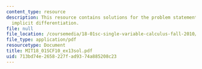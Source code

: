 ```yaml
---
content_type: resource
description: This resource contains solutions for the problem statements related to
  implicit differentiation.
file: null
file_location: /coursemedia/18-01sc-single-variable-calculus-fall-2010/713bd74e2658227fad9374a885208c23_MIT18_01SCF10_ex13sol.pdf
file_type: application/pdf
resourcetype: Document
title: MIT18_01SCF10_ex13sol.pdf
uid: 713bd74e-2658-227f-ad93-74a885208c23
---
```

